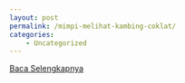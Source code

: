```yaml
---
layout: post
permalink: /mimpi-melihat-kambing-coklat/
categories:
    - Uncategorized
---
```


[Baca Selengkapnya](/10)